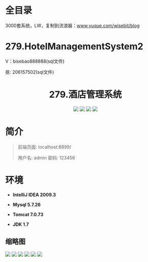 # 全目录

3000套系统，LW，复制到流浪器：www.yuque.com/wisebit/blog

# 279.HotelManagementSystem2

<p>V：bisebao888888(sql文件)</p>
<p>抠: 206157502(sql文件)</p>

<p><h1 align="center">279.酒店管理系统</h1></p>


<p align="center">
	<img src="https://img.shields.io/badge/jdk-1.7-orange.svg"/>
    <img src="https://img.shields.io/badge/springboot-3.x-lightgrey.svg"/>
    <img src="https://img.shields.io/badge/html-3.x-blue.svg"/>
    <img src="https://img.shields.io/badge/mybatis-5.x-yellow.svg"/>
</p>



# 简介
>
> 
>
> 前端页面: localhost:8899/
>
> 用户名: admin  密码: 123456
>




# 环境

- <b>IntelliJ IDEA 2009.3</b>

- <b>Mysql 5.7.26</b>

- <b>Tomcat 7.0.73</b>

- <b>JDK 1.7</b>





## 缩略图

![](https://bitwise.oss-cn-heyuan.aliyuncs.com/2024/9/10/2bd04b12-6fb6-405c-8a73-e5ae6870aacc.png)
![](https://bitwise.oss-cn-heyuan.aliyuncs.com/2024/9/10/7dff8f5d-d927-4bc4-9f7c-ca6dc7c552a7.png)
![](https://bitwise.oss-cn-heyuan.aliyuncs.com/2024/9/10/3e52039e-306e-4ba3-987b-801b8a0b5e8f.png)
![](https://bitwise.oss-cn-heyuan.aliyuncs.com/2024/9/10/2e77e6b1-0d99-4c5d-aa40-725c508be55f.png)
![](https://bitwise.oss-cn-heyuan.aliyuncs.com/2024/9/10/35f2b2ce-7856-4752-a5cd-2ae7b01998d8.png)
![](https://bitwise.oss-cn-heyuan.aliyuncs.com/2024/9/10/3e5eadd2-ed31-49d3-9a39-0ea48d1a946c.png)





